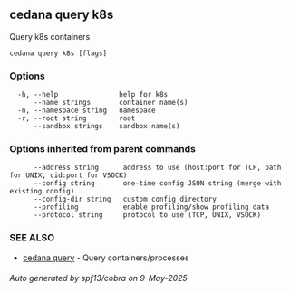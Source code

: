 ## cedana query k8s

Query k8s containers

```
cedana query k8s [flags]
```

### Options

```
  -h, --help               help for k8s
      --name strings       container name(s)
  -n, --namespace string   namespace
  -r, --root string        root
      --sandbox strings    sandbox name(s)
```

### Options inherited from parent commands

```
      --address string      address to use (host:port for TCP, path for UNIX, cid:port for VSOCK)
      --config string       one-time config JSON string (merge with existing config)
      --config-dir string   custom config directory
      --profiling           enable profiling/show profiling data
      --protocol string     protocol to use (TCP, UNIX, VSOCK)
```

### SEE ALSO

* [cedana query](cedana_query.md)	 - Query containers/processes

###### Auto generated by spf13/cobra on 9-May-2025
